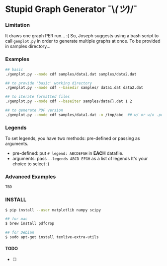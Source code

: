 # Stupid Graph Generator ¯\\_(ツ)_/¯

### Limitation
It draws one graph PER run... :( So, Joseph suggests using a bash script to call
``genplot.py`` in order to generate multiple graphs at once. To be provided in
samples directory...

### Examples
```bash
## basic
./genplot.py --mode cdf samples/data1.dat samples/data2.dat

## to provide 'basic' working directory 
./genplot.py --mode cdf --basedir samples/ data1.dat data2.dat

## to iterate formatted files
./genplot.py --mode cdf --baseiter samples/data{}.dat 1 2

## to generate PDF version
./genplot.py --mode cdf samples/data1.dat -o /tmp/abc  ## w/ or w/o .pdf 
```

### Legends
To set legends, you have two methods: pre-defined or passing as arguments.
- pre-defined: put ``# legend: ABCDEFGH`` in **EACH** datafile.
- arguments: pass ``--legends ABCD EFGH`` as a list of legends
It's your choice to select :)

### Advanced Examples
```bash
TBD
```


### INSTALL
```bash
$ pip install --user matplotlib numpy scipy

## for mac
$ brew install pdfcrop 

## for Debian
$ sudo apt-get install texlive-extra-utils  
```

#### TODO
- [ ] 
